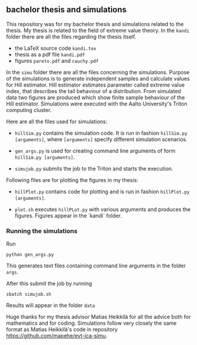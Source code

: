## bachelor thesis and simulations
This repository was for my bachelor thesis and simulations related to the thesis. My thesis is related to the field of extreme value theory. In the `kandi` folder there are all the files regarding the thesis itself. 

- the LaTeX source code `kandi.tex` 
- thesis as a pdf file `kandi.pdf`
- figures `pareto.pdf` and `cauchy.pdf`

In the `simu` folder there are all the files concerning the simulations. Purpose of the simulations is to generate independent samples and calculate values for Hill estimator. Hill estimator estimates parameter called extreme value index, that describes the tail behaviour of a distribution. From simulated data two figures are produced which show finite sample behaviour of the Hill estimator. Simulations were executed with the Aalto University's Triton computing cluster.

Here are all the files used for simulations:

- `hillSim.py` contains the simulation code. It is run in fashion `hillSim.py [arguments]`, where `[arguments]` specify different simulation scenarios.

- `gen_args.py` is used for creating command line arguments of form `hillSim.py [arguments]`.

- `simujob.py` submits the job to the Triton and starts the execution.

Following files are for plotting the figures in my thesis:

- `hillPlot.py` contains code for plotting and is run in fashion `hillPlot.py [arguments]`.

- `plot.sh` executes `hillPLot.py` with various arguments and produces the figures. Figures appear in the `kandi´ folder.


### Running the simulations

Run

```
python gen_args.py
```
This generates text files containing command line arguments in the folder `args`.

After this submit the job by running
```
sbatch simujob.sh
```
Results will appear in the folder `data`

Huge thanks for my thesis advisor Matias Heikkilä for all the advice both for mathematics and for coding. Simulations follow very closely the same format as Matias Heikkilä's code in repository https://github.com/mapehe/evt-ica-simu.

